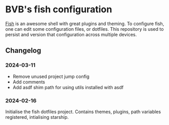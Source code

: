 # BVB's fish configuration

[Fish](https://fishshell.com/) is an awesome shell with great plugins and theming. To configure fish, one can edit some
configuration files, or dotfiles. This repository is used to persist and version that configuration
across multiple devices.

## Changelog

### 2024-03-11
- Remove unused project jump config
- Add comments
- Add asdf shim path for using utils installed with asdf

### 2024-02-16
Initialise the fish dotfiles project. Contains themes, plugins, path variables registered,
intialising starship.
